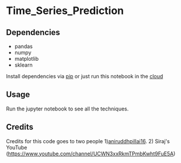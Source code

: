 # Time_Series_Prediction


## Dependencies

* pandas
* numpy
* matplotlib
* sklearn

Install dependencies via [pip](https://pypi.org/project/pip/) or just run this notebook in the [cloud](https://colab.research.google.com) 

## Usage

Run the jupyter notebook to see all the techniques.

## Credits

Credits for this code goes to two people 
1)[aniruddhpillai16](https://github.com/anirudhpillai16/Time-Series-Analysis/blob/master/Time%20Series%20Analytics%20Vidhya.ipynb). 
2) Siraj's YouTube (https://www.youtube.com/channel/UCWN3xxRkmTPmbKwht9FuE5A)
